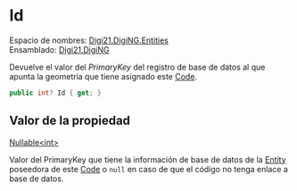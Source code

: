 # Id

Espacio de nombres: [Digi21.DigiNG.Entities](../../)  
Ensamblado: [Digi21.DigiNG](../../../)

Devuelve el valor del _PrimaryKey_ del registro de base de datos al que apunta la geometría que tiene asignado este [Code](../).

```csharp
public int? Id { get; }
```

## Valor de la propiedad

[Nullable&lt;int&gt;](https://docs.microsoft.com/en-us/dotnet/api/system.nullable-1?view=net-5.0)

Valor del PrimaryKey que tiene la información de base de datos de la [Entity ](../../entity/)poseedora de este [Code](../) o `null` en caso de que el código no tenga enlace a base de datos.



